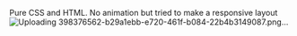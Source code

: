 Pure CSS and HTML. No animation but tried to make a responsive layout
![Uploading 398376562-b29a1ebb-e720-461f-b084-22b4b3149087.png…]()
